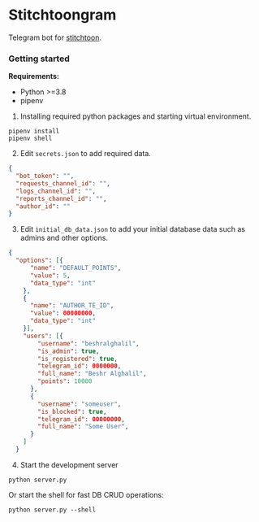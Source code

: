 # Stitchtoongram
Telegram bot for [stitchtoon](https://github.com/BishrGhalil/stitchtoon).

### Getting started
**Requirements:**
- Python >=3.8
- pipenv

1. Installing required python packages and starting virtual environment.
```console
pipenv install
pipenv shell
```

2. Edit `secrets.json` to add required data.
```json
{
  "bot_token": "",
  "requests_channel_id": "",
  "logs_channel_id": "",
  "reports_channel_id": "",
  "author_id": ""
}
```

3. Edit `initial_db_data.json` to add your initial database data such as admins and other options.
```json
{
  "options": [{
      "name": "DEFAULT_POINTS",
      "value": 5,
      "data_type": "int"
    },
    {
      "name": "AUTHOR_TE_ID",
      "value": 00000000,
      "data_type": "int"
    }],
    "users": [{
        "username": "beshralghalil",
        "is_admin": true,
        "is_registered": true,
        "telegram_id": 0000000,
        "full_name": "Beshr Alghalil",
        "points": 10000
      },
      {
        "username": "someuser",
        "is_blocked": true,
        "telegram_id": 00000000,
        "full_name": "Some User",
      }
    ]
  }
```

4. Start the development server
```console
python server.py
```

Or start the shell for fast DB CRUD operations:
```console
python server.py --shell
```
